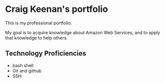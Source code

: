 # Craig Keenan's portfolio

This is my professional portfolio.

My goal is to acquire knowledge about Amazon Web Services, and to apply that knowledge to help others.

## Technology Proficiencies

- bash shell
- Git and github
- SSH
